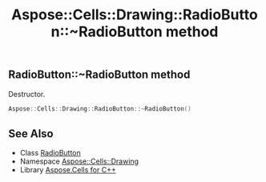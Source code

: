 ﻿---
title: Aspose::Cells::Drawing::RadioButton::~RadioButton method
linktitle: ~RadioButton
second_title: Aspose.Cells for C++ API Reference
description: 'Aspose::Cells::Drawing::RadioButton::~RadioButton method. Destructor in C++.'
type: docs
weight: 200
url: /cpp/aspose.cells.drawing/radiobutton/~radiobutton/
---
## RadioButton::~RadioButton method


Destructor.

```cpp
Aspose::Cells::Drawing::RadioButton::~RadioButton()
```

## See Also

* Class [RadioButton](../)
* Namespace [Aspose::Cells::Drawing](../../)
* Library [Aspose.Cells for C++](../../../)
